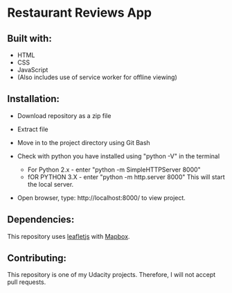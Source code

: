 # Restaurant Reviews App

## Built with:
* HTML
* CSS
* JavaScript
* (Also includes use of service worker for offline viewing)

## Installation:
* Download repository as a zip file
* Extract file
* Move in to the project directory using Git Bash

* Check with python you have installed using "python -V" in the terminal
  * For Python 2.x - enter "python -m SimpleHTTPServer 8000"
  * fOR PYTHON 3.X - enter "python -m http.server 8000"
  This will start the local server.

* Open browser, type: http://localhost:8000/ to view project.

## Dependencies:
This repository uses [leafletjs](https://leafletjs.com/) with [Mapbox](https://www.mapbox.com/).

## Contributing:
This repository is one of my Udacity projects. Therefore, I will not accept pull requests.

